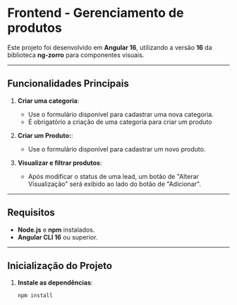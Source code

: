 
# Frontend - Gerenciamento de produtos

Este projeto foi desenvolvido em **Angular 16**, utilizando a versão **16** da biblioteca **ng-zorro** para componentes visuais.

---

## Funcionalidades Principais

1. **Criar uma categoria**:
   - Use o formulário disponível para cadastrar uma nova categoria.
   - É obrigatório a criação de uma categoria para criar um produto

2. **Criar um Produto:**:
      - Use o formulário disponível para cadastrar um novo produto.


3. **Visualizar e filtrar produtos**:
   - Após modificar o status de uma lead, um botão de "Alterar Visualização" será exibido ao lado do botão de "Adicionar".

---

## Requisitos

- **Node.js** e **npm** instalados.
- **Angular CLI 16** ou superior.

---

## Inicialização do Projeto

1. **Instale as dependências**:
   ```bash
   npm install
